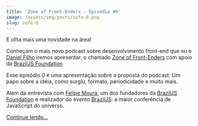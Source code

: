 ```yaml
---
title: 'Zone of Front-Enders - Episódio #0'
image: /assets/img/posts/zofe-0.png
slug: zofe-0
---
```


E olha mais uma novidade na área!

Conheçam o mais novo podcast sobre desenvolvimento front-end que eu e [Daniel Filho](http://danielfilho.info) iremos apresentar, o chamado [Zone of Front-Enders](http://zofe.com.br/) com apoio da [BrazilJS Foundation](http://braziljs.org/)

Esse episódio 0 é uma apresentação sobre a proposta do podcast. Um papo sobre a idéia, como surgiu, formato, periodicidade e muito mais.

Além da entrevista com [Felipe Moura](http://felipenmoura.org), um dos fundadores da [BrazilJS Foundation](http://braziljs.org/) e realizador do evento [BrazilJS](http://braziljs.com.br): a maior conferência de JavaScript do universo.

[Continue lendo…](http://zofe.com.br/zofe-0-apresentacao-do-zone-of-front-enders)
